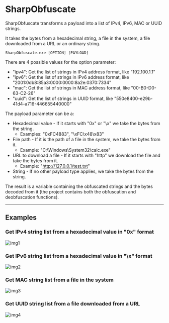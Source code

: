 # SharpObfuscate

SharpObfuscate transforms a payload into a list of IPv4, IPv6, MAC or UUID strings.

It takes the bytes from a hexadecimal string, a file in the system, a file downloaded from a URL or an ordinary string.

```
SharpObfuscate.exe [OPTION] [PAYLOAD]
```

There are 4 possible values for the option parameter: 
- "ipv4": Get the list of strings in IPv4 address format, like "192.100.1.1"
- "ipv6": Get the list of strings in IPv6 address format, like "2001:0db8:85a3:0000:0000:8a2e:0370:7334"
- "mac": Get the list of strings in MAC address format, like "00-B0-D0-63-C2-26"
- "uuid": Get the list of strings in UUID format, like "550e8400-e29b-41d4-a716-446655440000"

The payload parameter can be a: 
- Hexadecimal value - If it starts with "0x" or "\x" we take the bytes from the string.
  -  Examples: "0xFC4883", "\xFC\x48\x83"
- File path - If it is the path of a file in the system, we take the bytes from it.
  - Example: "C:\Windows\System32\calc.exe"
- URL to download a file - If it starts with "http" we download the file and take the bytes from it.
  - Example: "http://127.0.0.1/test.txt"
- String - If no other payload type applies, we take the bytes from the string.

The result is a variable containing the obfuscated strings and the bytes decoded from it (the project contains both the obfuscation and deobfuscation functions).

---------------------------------------------------------

## Examples

### Get IPv4 string list from a hexadecimal value in "0x" format

![img1](https://raw.githubusercontent.com/ricardojoserf/ricardojoserf.github.io/master/images/sharpobfuscate/Screenshot_5.png)

### Get IPv6 string list from a hexadecimal value in "\x" format

![img2](https://raw.githubusercontent.com/ricardojoserf/ricardojoserf.github.io/master/images/sharpobfuscate/Screenshot_6.png)

### Get MAC string list from a file in the system

![img3](https://raw.githubusercontent.com/ricardojoserf/ricardojoserf.github.io/master/images/sharpobfuscate/Screenshot_7.png)

### Get UUID string list from a file downloaded from a URL

![img4](https://raw.githubusercontent.com/ricardojoserf/ricardojoserf.github.io/master/images/sharpobfuscate/Screenshot_8.png)
